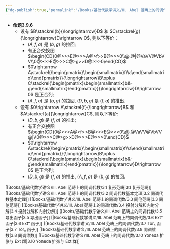 ```yaml
---
{"dg-publish":true,"permalink":"/Books/基础代数学讲义/Ⅲ. Abel 范畴上的同调代数/3.9 拉回和推出/","dgPassFrontmatter":true,"created":"2024-07-07T12:01:58.826+08:00","updated":"2024-08-16T20:51:38.345+08:00"}
---
```


+ **命题3.9.6**
	+ 设有 $B\stackrel{b}{\longrightarrow}D$ 和 $C\stackrel{g}{\longrightarrow}D\rightarrow 0$, 则以下等价：
		+  $(A,f,a)$ 是 $(b,g)$ 的拉回;
		+ 有正合交换图<br/> $\begin{CD}0@>>>E@>>>A@>f>>B@>>>0\\@.@|@VaVV@VbVV\\0@>>>E@>>>C@>g>>D@>>>0\end{CD}$
		+  $0\rightarrow A\stackrel{\begin{pmatrix}\begin{smallmatrix}f\\a\end{smallmatrix}\end{pmatrix}}{\longrightarrow}B\oplus C\stackrel{\begin{pmatrix}\begin{smallmatrix}b&-g\end{smallmatrix}\end{pmatrix}}{\longrightarrow}D\rightarrow 0$ 是正合列;
		+  $(A,f,a)$ 是 $(b,g)$ 的拉回, $(D,b,g)$ 是 $(f,a)$ 的推出.
	+ 设有 $0\rightarrow A\stackrel{f}{\longrightarrow}B$ 和 $A\stackrel{a}{\longrightarrow}C$, 则以下等价:
		+  $(D,b,g)$ 是 $(f,a)$ 的推出;
		+ 有正合交换图<br/> $\begin{CD}0@>>>A@>f>>B@>>>E@>>>0\\@.@VaVV@VbVV@|\\0@>>>C@>g>>D@>>>E@>>>0\end{CD}$
		+  $0\rightarrow A\stackrel{\begin{pmatrix}\begin{smallmatrix}f\\a\end{smallmatrix}\end{pmatrix}}{\longrightarrow}B\oplus C\stackrel{\begin{pmatrix}\begin{smallmatrix}b&-g\end{smallmatrix}\end{pmatrix}}{\longrightarrow}D\rightarrow 0$ 是正合列;
		+  $(D,b,g)$ 是 $(f,a)$ 的推出, $(A,f,a)$ 是 $(b,g)$ 的拉回.



<font size="2">[[Books/基础代数学讲义/Ⅲ. Abel 范畴上的同调代数/3.1 复形范畴\|3.1 复形范畴]]</font>
<font size="2">[[Books/基础代数学讲义/Ⅲ. Abel 范畴上的同调代数/3.2 同调代数基本定理\|3.2 同调代数基本定理]]</font>
<font size="2">[[Books/基础代数学讲义/Ⅲ. Abel 范畴上的同调代数/3.3 同伦范畴\|3.3 同伦范畴]]</font>
<font size="2">[[Books/基础代数学讲义/Ⅲ. Abel 范畴上的同调代数/3.4 投射分解和内射分解\|3.4 投射分解和内射分解]]</font>
<font size="2">[[Books/基础代数学讲义/Ⅲ. Abel 范畴上的同调代数/3.5 导出函子\|3.5 导出函子]]</font>
<font size="2">[[Books/基础代数学讲义/Ⅲ. Abel 范畴上的同调代数/3.6 Extⁿ 函子\|3.6 Extⁿ 函子]]</font>
<font size="2">[[Books/基础代数学讲义/Ⅲ. Abel 范畴上的同调代数/3.7 Torₙ 函子\|3.7 Torₙ 函子]]</font>
<font size="2">[[Books/基础代数学讲义/Ⅲ. Abel 范畴上的同调代数/3.8 同调维数\|3.8 同调维数]]</font>
<font size="2">[[Books/基础代数学讲义/Ⅲ. Abel 范畴上的同调代数/3.10 Yoneda 扩张与 Ext 群\|3.10 Yoneda 扩张与 Ext 群]]</font>